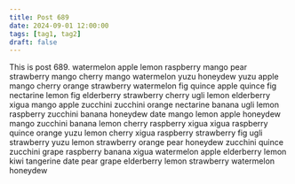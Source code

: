 ```yaml
---
title: Post 689
date: 2024-09-01 12:00:00
tags: [tag1, tag2]
draft: false
---
```

This is post 689.
watermelon
apple
lemon
raspberry
mango
pear
strawberry
mango
cherry
mango
watermelon
yuzu
honeydew
yuzu
apple
mango
cherry
orange
strawberry
watermelon
fig
quince
apple
quince
fig
nectarine
lemon
fig
elderberry
strawberry
cherry
ugli
lemon
elderberry
xigua
mango
apple
zucchini
zucchini
orange
nectarine
banana
ugli
lemon
raspberry
zucchini
banana
honeydew
date
mango
lemon
apple
honeydew
mango
zucchini
banana
lemon
cherry
raspberry
xigua
xigua
raspberry
quince
orange
yuzu
lemon
cherry
xigua
raspberry
strawberry
fig
ugli
strawberry
yuzu
lemon
strawberry
orange
pear
honeydew
zucchini
quince
zucchini
grape
raspberry
banana
xigua
watermelon
apple
elderberry
lemon
kiwi
tangerine
date
pear
grape
elderberry
lemon
strawberry
watermelon
honeydew
